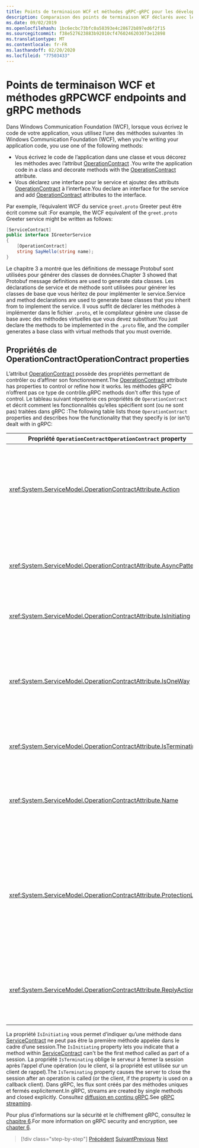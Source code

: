 ```yaml
---
title: Points de terminaison WCF et méthodes gRPC-gRPC pour les développeurs WCF
description: Comparaison des points de terminaison WCF déclarés avec les attributs ServiceContract et OperationContract et les méthodes gRPC déclarées dans Protobuf
ms.date: 09/02/2019
ms.openlocfilehash: 1bc6ecbc73bfc0a58393e4c28672b897ed6f2f15
ms.sourcegitcommit: f38e527623883b92010cf4760246203073e12898
ms.translationtype: MT
ms.contentlocale: fr-FR
ms.lasthandoff: 02/20/2020
ms.locfileid: "77503433"
---
```

# <a name="wcf-endpoints-and-grpc-methods"></a><span data-ttu-id="8e6fe-103">Points de terminaison WCF et méthodes gRPC</span><span class="sxs-lookup"><span data-stu-id="8e6fe-103">WCF endpoints and gRPC methods</span></span>

<span data-ttu-id="8e6fe-104">Dans Windows Communication Foundation (WCF), lorsque vous écrivez le code de votre application, vous utilisez l’une des méthodes suivantes :</span><span class="sxs-lookup"><span data-stu-id="8e6fe-104">In Windows Communication Foundation (WCF), when you're writing your application code, you use one of the following methods:</span></span>

- <span data-ttu-id="8e6fe-105">Vous écrivez le code de l’application dans une classe et vous décorez les méthodes avec l’attribut [OperationContract](xref:System.ServiceModel.OperationContractAttribute) .</span><span class="sxs-lookup"><span data-stu-id="8e6fe-105">You write the application code in a class and decorate methods with the [OperationContract](xref:System.ServiceModel.OperationContractAttribute) attribute.</span></span>
- <span data-ttu-id="8e6fe-106">Vous déclarez une interface pour le service et ajoutez des attributs [OperationContract](xref:System.ServiceModel.OperationContractAttribute) à l’interface.</span><span class="sxs-lookup"><span data-stu-id="8e6fe-106">You declare an interface for the service and add [OperationContract](xref:System.ServiceModel.OperationContractAttribute) attributes to the interface.</span></span>

<span data-ttu-id="8e6fe-107">Par exemple, l’équivalent WCF du service `greet.proto` Greeter peut être écrit comme suit :</span><span class="sxs-lookup"><span data-stu-id="8e6fe-107">For example, the WCF equivalent of the `greet.proto` Greeter service might be written as follows:</span></span>

```csharp
[ServiceContract]
public interface IGreeterService
{
    [OperationContract]
    string SayHello(string name);
}
```

<span data-ttu-id="8e6fe-108">Le chapitre 3 a montré que les définitions de message Protobuf sont utilisées pour générer des classes de données.</span><span class="sxs-lookup"><span data-stu-id="8e6fe-108">Chapter 3 showed that Protobuf message definitions are used to generate data classes.</span></span> <span data-ttu-id="8e6fe-109">Les déclarations de service et de méthode sont utilisées pour générer les classes de base que vous héritez de pour implémenter le service.</span><span class="sxs-lookup"><span data-stu-id="8e6fe-109">Service and method declarations are used to generate base classes that you inherit from to implement the service.</span></span> <span data-ttu-id="8e6fe-110">Il vous suffit de déclarer les méthodes à implémenter dans le fichier `.proto`, et le compilateur génère une classe de base avec des méthodes virtuelles que vous devez substituer.</span><span class="sxs-lookup"><span data-stu-id="8e6fe-110">You just declare the methods to be implemented in the `.proto` file, and the compiler generates a base class with virtual methods that you must override.</span></span>

## <a name="operationcontract-properties"></a><span data-ttu-id="8e6fe-111">Propriétés de OperationContract</span><span class="sxs-lookup"><span data-stu-id="8e6fe-111">OperationContract properties</span></span>

<span data-ttu-id="8e6fe-112">L’attribut [OperationContract](xref:System.ServiceModel.OperationContractAttribute) possède des propriétés permettant de contrôler ou d’affiner son fonctionnement.</span><span class="sxs-lookup"><span data-stu-id="8e6fe-112">The [OperationContract](xref:System.ServiceModel.OperationContractAttribute) attribute has properties to control or refine how it works.</span></span> <span data-ttu-id="8e6fe-113">les méthodes gRPC n’offrent pas ce type de contrôle.</span><span class="sxs-lookup"><span data-stu-id="8e6fe-113">gRPC methods don't offer this type of control.</span></span> <span data-ttu-id="8e6fe-114">Le tableau suivant répertorie ces propriétés de `OperationContract` et décrit comment les fonctionnalités qu’elles spécifient sont (ou ne sont pas) traitées dans gRPC :</span><span class="sxs-lookup"><span data-stu-id="8e6fe-114">The following table lists those `OperationContract` properties and describes how the functionality that they specify is (or isn't) dealt with in gRPC:</span></span>

| <span data-ttu-id="8e6fe-115">Propriété `OperationContract`</span><span class="sxs-lookup"><span data-stu-id="8e6fe-115">`OperationContract` property</span></span> | <span data-ttu-id="8e6fe-116">gRPC</span><span class="sxs-lookup"><span data-stu-id="8e6fe-116">gRPC</span></span>                                             |
| ---------------------------- | ------------------------------------------------ |
| <xref:System.ServiceModel.OperationContractAttribute.Action>             | <span data-ttu-id="8e6fe-117">Un URI identifie l’opération.</span><span class="sxs-lookup"><span data-stu-id="8e6fe-117">A URI identifies the operation.</span></span> <span data-ttu-id="8e6fe-118">gRPC utilise le nom de `package`, `service`et `rpc` dans le fichier `.proto`.</span><span class="sxs-lookup"><span data-stu-id="8e6fe-118">gRPC uses the name of `package`, `service`, and `rpc` from the `.proto` file.</span></span> |
| <xref:System.ServiceModel.OperationContractAttribute.AsyncPattern>       | <span data-ttu-id="8e6fe-119">Toutes les méthodes de service gRPC retournent des objets `Task`.</span><span class="sxs-lookup"><span data-stu-id="8e6fe-119">All gRPC service methods return `Task` objects.</span></span> |
| <xref:System.ServiceModel.OperationContractAttribute.IsInitiating>       | <span data-ttu-id="8e6fe-120">Consultez le paragraphe après ce tableau.</span><span class="sxs-lookup"><span data-stu-id="8e6fe-120">See the paragraph after this table.</span></span> |
| <xref:System.ServiceModel.OperationContractAttribute.IsOneWay>           | <span data-ttu-id="8e6fe-121">Les méthodes gRPC à sens unique retournent `Empty` résultats ou utilisent la diffusion en continu du client.</span><span class="sxs-lookup"><span data-stu-id="8e6fe-121">One-way gRPC methods return `Empty` results or use client streaming.</span></span> |
| <xref:System.ServiceModel.OperationContractAttribute.IsTerminating>      | <span data-ttu-id="8e6fe-122">Consultez le paragraphe après ce tableau.</span><span class="sxs-lookup"><span data-stu-id="8e6fe-122">See the paragraph after this table.</span></span> |
| <xref:System.ServiceModel.OperationContractAttribute.Name>               | <span data-ttu-id="8e6fe-123">Cette propriété est liée à SOAP et n’a aucune signification dans gRPC.</span><span class="sxs-lookup"><span data-stu-id="8e6fe-123">This property is SOAP related and has no meaning in gRPC.</span></span> |
| <xref:System.ServiceModel.OperationContractAttribute.ProtectionLevel>    | <span data-ttu-id="8e6fe-124">Il n’y a pas de chiffrement des messages.</span><span class="sxs-lookup"><span data-stu-id="8e6fe-124">There's no message encryption.</span></span> <span data-ttu-id="8e6fe-125">Le chiffrement réseau est géré au niveau de la couche de transport (TLS sur HTTP/2).</span><span class="sxs-lookup"><span data-stu-id="8e6fe-125">Network encryption is handled at the transport layer (TLS over HTTP/2).</span></span> |
| <xref:System.ServiceModel.OperationContractAttribute.ReplyAction>        | <span data-ttu-id="8e6fe-126">Cette propriété est liée à SOAP et n’a aucune signification dans gRPC.</span><span class="sxs-lookup"><span data-stu-id="8e6fe-126">This property is SOAP related and has no meaning in gRPC.</span></span> |

<span data-ttu-id="8e6fe-127">La propriété `IsInitiating` vous permet d’indiquer qu’une méthode dans [ServiceContract](xref:System.ServiceModel.ServiceContractAttribute) ne peut pas être la première méthode appelée dans le cadre d’une session.</span><span class="sxs-lookup"><span data-stu-id="8e6fe-127">The `IsInitiating` property lets you indicate that a method within [ServiceContract](xref:System.ServiceModel.ServiceContractAttribute) can't be the first method called as part of a session.</span></span> <span data-ttu-id="8e6fe-128">La propriété `IsTerminating` oblige le serveur à fermer la session après l’appel d’une opération (ou le client, si la propriété est utilisée sur un client de rappel).</span><span class="sxs-lookup"><span data-stu-id="8e6fe-128">The `IsTerminating` property causes the server to close the session after an operation is called (or the client, if the property is used on a callback client).</span></span> <span data-ttu-id="8e6fe-129">Dans gRPC, les flux sont créés par des méthodes uniques et fermés explicitement.</span><span class="sxs-lookup"><span data-stu-id="8e6fe-129">In gRPC, streams are created by single methods and closed explicitly.</span></span> <span data-ttu-id="8e6fe-130">Consultez [diffusion en continu gRPC](rpc-types.md#grpc-streaming).</span><span class="sxs-lookup"><span data-stu-id="8e6fe-130">See [gRPC streaming](rpc-types.md#grpc-streaming).</span></span>

<span data-ttu-id="8e6fe-131">Pour plus d’informations sur la sécurité et le chiffrement gRPC, consultez le [chapitre 6](security.md).</span><span class="sxs-lookup"><span data-stu-id="8e6fe-131">For more information on gRPC security and encryption, see [chapter 6](security.md).</span></span>

>[!div class="step-by-step"]
><span data-ttu-id="8e6fe-132">[Précédent](wcf-services-to-grpc-comparison.md)
>[Suivant](wcf-bindings.md)</span><span class="sxs-lookup"><span data-stu-id="8e6fe-132">[Previous](wcf-services-to-grpc-comparison.md)
[Next](wcf-bindings.md)</span></span>
